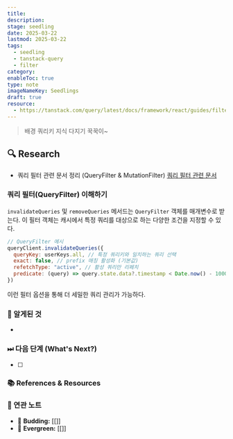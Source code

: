 ```yaml
---
title:
description:
stage: seedling
date: 2025-03-22
lastmod: 2025-03-22
tags:
  - seedling
  - tanstack-query
  - filter
category:
enableToc: true
type: note
imageNameKey: Seedlings
draft: true
resource:
  - https://tanstack.com/query/latest/docs/framework/react/guides/filters#query-filters
---
```


> 배경
> 쿼리키 지식 다지기 꾹꾹이~

## 🔍 Research

- 쿼리 필터 관련 문서 정리 (QueryFilter & MutationFilter) [쿼리 필터 관련 문서](https://tanstack.com/query/latest/docs/framework/react/guides/filters#query-filters)

### 쿼리 필터(QueryFilter) 이해하기

`invalidateQueries` 및 `removeQueries` 메서드는 `QueryFilter` 객체를 매개변수로 받는다. 이 필터 객체는 캐시에서 특정 쿼리를 대상으로 하는 다양한 조건을 지정할 수 있다.

```js
// QueryFilter 예시
queryClient.invalidateQueries({
  queryKey: userKeys.all, // 특정 쿼리키와 일치하는 쿼리 선택
  exact: false, // prefix 매칭 활성화 (기본값)
  refetchType: "active", // 활성 쿼리만 리페치
  predicate: (query) => query.state.data?.timestamp < Date.now() - 10000, // 조건 함수
})
```

이런 필터 옵션을 통해 더 세밀한 쿼리 관리가 가능하다.

### 🚩 알게된 것

-

### ⏭ 다음 단계 (What's Next?)

- [ ]

### 📚 References & Resources

### 📝 연관 노트

- 🌿 **Budding:** [[]]
- 🌳 **Evergreen:** [[]]
